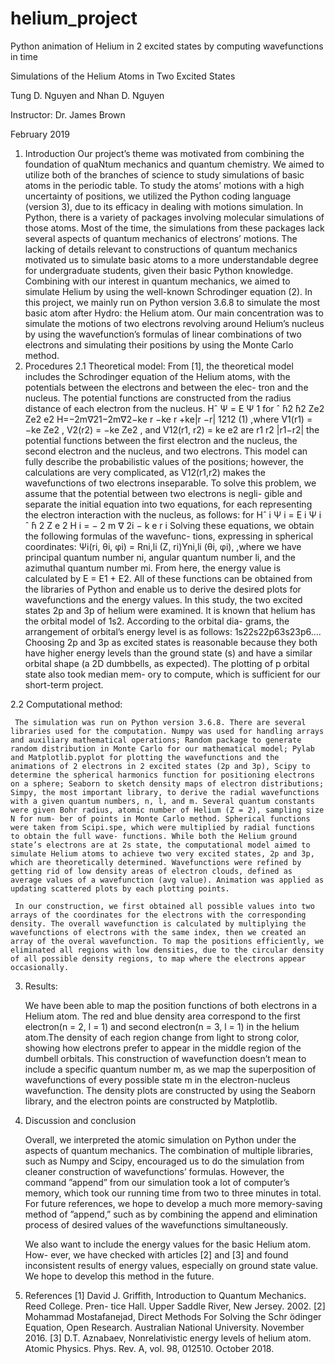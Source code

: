 # helium_project
Python animation of Helium in 2 excited states by computing wavefunctions in time

Simulations of the Helium Atoms in Two Excited States

Tung D. Nguyen and Nhan D. Nguyen 

Instructor: Dr. James Brown

February 2019

1. Introduction
Our project’s theme was motivated from combining the foundation of quaNtum mechanics and quantum chemistry. We aimed to utilize both of the branches of science to study simulations of basic atoms in the periodic table. To study the atoms’ motions with a high uncertainty of positions, we utilized the Python coding language (version 3), due to its efficacy in dealing with motions simulation. In Python, there is a variety of packages involving molecular simulations of those atoms. Most of the time, the simulations from these packages lack several aspects of quantum mechanics of electrons’ motions. The lacking of details relevant to constructions of quantum mechanics motivated us to simulate basic atoms to a more understandable degree for undergraduate students, given their basic Python knowledge. Combining with our interest in quantum mechanics, we aimed to simulate Helium by using the well-known Schrodinger equation (2).
In this project, we mainly run on Python version 3.6.8 to simulate the most basic atom after Hydro: the Helium atom. Our main concentration was to simulate the motions of two electrons revolving around Helium’s nucleus by using the wavefunction’s formulas of linear combinations of two electrons and simulating their positions by using the Monte Carlo method.
2. Procedures
2.1 Theoretical model:
From [1], the theoretical model includes the Schrodinger equation of the Helium atoms, with the potentials between the electrons and between the elec- tron and the nucleus. The potential functions are constructed from the radius distance of each electron from the nucleus.
Hˆ Ψ = E Ψ 1
for
ˆ  ̄h2  ̄h2 Ze2 Ze2 e2 H=−2m∇21−2m∇2−ke r −ke r +ke|r −r|
1212
     (1)
,where V1(r1) = −ke Ze2 , V2(r2) = −ke Ze2 , and V12(r1, r2) = ke e2 are
   r1 r2 |r1−r2|
the potential functions between the first electron and the nucleus, the second
electron and the nucleus, and two electrons. This model can fully describe the probabilistic values of the positions; however, the calculations are very complicated, as V12(r1,r2) makes the wavefunctions of two electrons inseparable. To solve this problem, we assume that the potential between two electrons is negli- gible and separate the initial equation into two equations, for each representing the electron interaction with the nucleus, as follows:
for
Hˆ i Ψ i = E i Ψ i
ˆ  ̄h 2 Z e 2
H i = − 2 m ∇ 2i − k e r i
Solving these equations, we obtain the following formulas of the wavefunc-
  tions, expressing in spherical coordinates:
Ψi(ri, θi, φi) = Rni,li (Z, ri)Yni,li (θi, φi),
,where we have principal quantum number ni, angular quantum number li, and the azimuthal quantum number mi. From here, the energy value is calculated by E = E1 + E2. All of these functions can be obtained from the libraries of Python and enable us to derive the desired plots for wavefunctions and the energy values.
In this study, the two excited states 2p and 3p of helium were examined. It is known that helium has the orbital model of 1s2. According to the orbital dia- grams, the arrangement of orbital’s energy level is as follows: 1s22s22p63s23p6.... Choosing 2p and 3p as excited states is reasonable because they both have higher energy levels than the ground state (s) and have a similar orbital shape (a 2D dumbbells, as expected). The plotting of p orbital state also took median mem- ory to compute, which is sufficient for our short-term project.

2.2 Computational method:

     The simulation was run on Python version 3.6.8. There are several libraries used for the computation. Numpy was used for handling arrays and auxiliary mathematical operations; Random package to generate random distribution in Monte Carlo for our mathematical model; Pylab and Matplotlib.pyplot for plotting the wavefunctions and the animations of 2 electrons in 2 excited states (2p and 3p), Scipy to determine the spherical harmonics function for positioning electrons on a sphere; Seaborn to sketch density maps of electron distributions; Simpy, the most important library, to derive the radial wavefunctions with a given quantum numbers, n, l, and m. Several quantum constants were given Bohr radius, atomic number of Helium (Z = 2), sampling size N for num- ber of points in Monte Carlo method. Spherical functions were taken from Scipi.spe, which were multiplied by radial functions to obtain the full wave- functions. While both the Helium ground state’s electrons are at 2s state, the computational model aimed to simulate Helium atoms to achieve two very excited states, 2p and 3p, which are theoretically determined. Wavefunctions were refined by getting rid of low density areas of electron clouds, defined as average values of a wavefunction (avg value). Animation was applied as updating scattered plots by each plotting points.

     In our construction, we first obtained all possible values into two arrays of the coordinates for the electrons with the corresponding density. The overall wavefunction is calculated by multiplying the wavefunctions of electrons with the same index, then we created an array of the overal wavefunction. To map the positions efficiently, we eliminated all regions with low densities, due to the circular density of all possible density regions, to map where the electrons appear occasionally.

3. Results:

     We have been able to map the position functions of both electrons in a Helium atom. The red and blue density area correspond to the first electron(n = 2, l = 1) and second electron(n = 3, l = 1) in the helium atom.The density of each region change from light to strong color, showing how electrons prefer to appear in the middle region of the dumbell orbitals. This construction of wavefunction doesn’t mean to include a specific quantum number m, as we map the superposition of wavefunctions of every possible state m in the electron-nucleus wavefunction. The density plots are constructed by using the Seaborn library, and the electron points are constructed by Matplotlib.

4. Discussion and conclusion

     Overall, we interpreted the atomic simulation on Python under the aspects of quantum mechanics. The combination of multiple libraries, such as Numpy and Scipy, encouraged us to do the simulation from cleaner construction of wavefunctions’ formulas. However, the command ”append” from our simulation took a lot of computer’s memory, which took our running time from two to three minutes in total. For future references, we hope to develop a much more memory-saving method of ”append,” such as by combining the append and elimination process of desired values of the wavefunctions simultaneously.

     We also want to include the energy values for the basic Helium atom. How- ever, we have checked with articles [2] and [3] and found inconsistent results of energy values, especially on ground state value. We hope to develop this method in the future.

5. References
[1] David J. Griffith, Introduction to Quantum Mechanics. Reed College. Pren- tice Hall. Upper Saddle River, New Jersey. 2002.
[2] Mohammad Mostafanejad, Direct Methods For Solving the Schr ̈odinger Equation, Open Research. Australian National University. November 2016.
[3] D.T. Aznabaev, Nonrelativistic energy levels of helium atom. Atomic Physics. Phys. Rev. A, vol. 98, 012510. October 2018.
